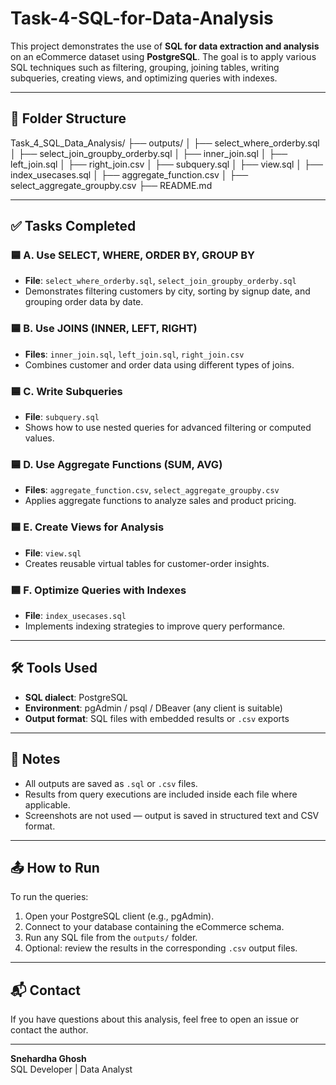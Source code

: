 # Task-4-SQL-for-Data-Analysis

This project demonstrates the use of **SQL for data extraction and analysis** on an eCommerce dataset using **PostgreSQL**. The goal is to apply various SQL techniques such as filtering, grouping, joining tables, writing subqueries, creating views, and optimizing queries with indexes.

---

## 📁 Folder Structure
Task_4_SQL_Data_Analysis/
├── outputs/
│ ├── select_where_orderby.sql
│ ├── select_join_groupby_orderby.sql
│ ├── inner_join.sql
│ ├── left_join.sql
│ ├── right_join.csv
│ ├── subquery.sql
│ ├── view.sql
│ ├── index_usecases.sql
│ ├── aggregate_function.csv
│ ├── select_aggregate_groupby.csv
├── README.md

---

## ✅ Tasks Completed

### 🟦 A. Use SELECT, WHERE, ORDER BY, GROUP BY  
- **File**: `select_where_orderby.sql`, `select_join_groupby_orderby.sql`  
- Demonstrates filtering customers by city, sorting by signup date, and grouping order data by date.

### 🟦 B. Use JOINS (INNER, LEFT, RIGHT)  
- **Files**: `inner_join.sql`, `left_join.sql`, `right_join.csv`  
- Combines customer and order data using different types of joins.

### 🟦 C. Write Subqueries  
- **File**: `subquery.sql`  
- Shows how to use nested queries for advanced filtering or computed values.

### 🟦 D. Use Aggregate Functions (SUM, AVG)  
- **Files**: `aggregate_function.csv`, `select_aggregate_groupby.csv`  
- Applies aggregate functions to analyze sales and product pricing.

### 🟦 E. Create Views for Analysis  
- **File**: `view.sql`  
- Creates reusable virtual tables for customer-order insights.

### 🟦 F. Optimize Queries with Indexes  
- **File**: `index_usecases.sql`  
- Implements indexing strategies to improve query performance.

---

## 🛠️ Tools Used

- **SQL dialect**: PostgreSQL
- **Environment**: pgAdmin / psql / DBeaver (any client is suitable)
- **Output format**: SQL files with embedded results or `.csv` exports

---

## 📌 Notes

- All outputs are saved as `.sql` or `.csv` files.
- Results from query executions are included inside each file where applicable.
- Screenshots are not used — output is saved in structured text and CSV format.

---

## 📤 How to Run

To run the queries:
1. Open your PostgreSQL client (e.g., pgAdmin).
2. Connect to your database containing the eCommerce schema.
3. Run any SQL file from the `outputs/` folder.
4. Optional: review the results in the corresponding `.csv` output files.

---

## 📬 Contact

If you have questions about this analysis, feel free to open an issue or contact the author.

---
**Snehardha Ghosh**  
SQL Developer | Data Analyst  
